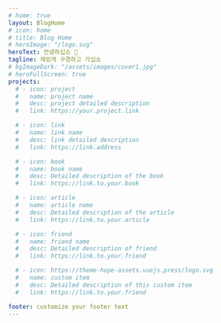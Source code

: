 ```yaml
---
# home: true
layout: BlogHome
# icon: home
# title: Blog Home
# heroImage: "/logo.svg"
heroText: 안녕하십쇼 🙂
tagline: 재밌게 구경하고 가십쇼
# bgImageDark: "/assets/images/cover1.jpg"
# heroFullScreen: true
projects:
  # - icon: project
  #   name: project name
  #   desc: project detailed description
  #   link: https://your.project.link

  # - icon: link
  #   name: link name
  #   desc: link detailed description
  #   link: https://link.address

  # - icon: book
  #   name: book name
  #   desc: Detailed description of the book
  #   link: https://link.to.your.book

  # - icon: article
  #   name: article name
  #   desc: Detailed description of the article
  #   link: https://link.to.your.article

  # - icon: friend
  #   name: friend name
  #   desc: Detailed description of friend
  #   link: https://link.to.your.friend

  # - icon: https://theme-hope-assets.vuejs.press/logo.svg
  #   name: custom item
  #   desc: Detailed description of this custom item
  #   link: https://link.to.your.friend

footer: customize your footer text
---
```


<!-- This is a blog home page demo.

To use this layout, you should set both `layout: BlogHome` and `home: true` in the page front matter.

For related configuration docs, please see [blog homepage](https://theme-hope.vuejs.press/guide/blog/home.html). -->
